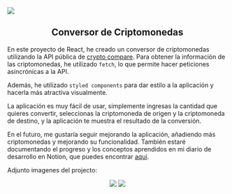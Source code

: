 <img src="https://i.ibb.co/z2g4Ldx/1681584517093.jpg"/>

<div align="center"> 
 <h2> Conversor de Criptomonedas </h2>
</div>

En este proyecto de React, he creado un conversor de criptomonedas utilizando la API pública de [crypto compare](https://min-api.cryptocompare.com/). Para obtener la información de las criptomonedas, he utilizado `fetch`, lo que permite hacer peticiones asincrónicas a la API.

Además, he utilizado `styled components` para dar estilo a la aplicación y hacerla más atractiva visualmente.

La aplicación es muy fácil de usar, simplemente ingresas la cantidad que quieres convertir, seleccionas la criptomoneda de origen y la criptomoneda de destino, y la aplicación te muestra el resultado de la conversión.

En el futuro, me gustaría seguir mejorando la aplicación, añadiendo más criptomonedas y mejorando su funcionalidad. También estaré documentando el progreso y los conceptos aprendidos en mi diario de desarrollo en Notion, que puedes encontrar [aquí](https://political-thing-0ef.notion.site/Cotizador-de-Criptomonedas-62555f6e85a34e6abf60a494c9daa9f1).

Adjunto imagenes del projecto: 

<div align="center"> 

<img src="https://i.ibb.co/QHHYKZ1/Captura-desde-2023-03-06-19-27-06.png"/>
<img src="https://i.ibb.co/fGyVr0h/Captura-desde-2023-03-06-19-27-24.png"/>

 </div>
